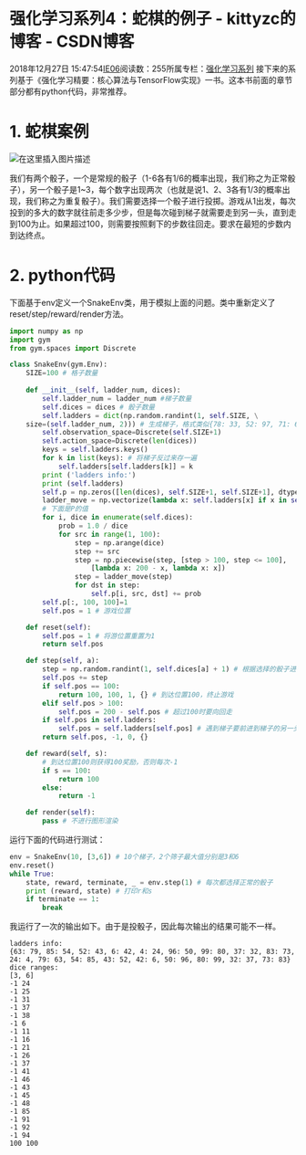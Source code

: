 # 强化学习系列4：蛇棋的例子 - kittyzc的博客 - CSDN博客
2018年12月27日 15:47:54[IE06](https://me.csdn.net/kittyzc)阅读数：255所属专栏：[强化学习系列](https://blog.csdn.net/column/details/33845.html)
接下来的系列基于《强化学习精要：核心算法与TensorFlow实现》一书。这本书前面的章节部分都有python代码，非常推荐。

# 1. 蛇棋案例

![在这里插入图片描述](https://img-blog.csdnimg.cn/20181227145741751.png?x-oss-process=image/watermark,type_ZmFuZ3poZW5naGVpdGk,shadow_10,text_aHR0cHM6Ly9ibG9nLmNzZG4ubmV0L2tpdHR5emM=,size_16,color_FFFFFF,t_70)

我们有两个骰子，一个是常规的骰子（1-6各有1/6的概率出现，我们称之为正常骰子），另一个骰子是1~3，每个数字出现两次（也就是说1、2、3各有1/3的概率出现，我们称之为重复骰子）。我们需要选择一个骰子进行投掷。游戏从1出发，每次投到的多大的数字就往前走多少步，但是每次碰到梯子就需要走到另一头，直到走到100为止。如果超过100，则需要按照剩下的步数往回走。要求在最短的步数内到达终点。
# 2. python代码

下面基于env定义一个SnakeEnv类，用于模拟上面的问题。类中重新定义了reset/step/reward/render方法。

```python
import numpy as np
import gym
from gym.spaces import Discrete

class SnakeEnv(gym.Env):
    SIZE=100 # 格子数量
  
    def __init__(self, ladder_num, dices):
        self.ladder_num = ladder_num #梯子数量
        self.dices = dices # 骰子数量
        self.ladders = dict(np.random.randint(1, self.SIZE, \
    size=(self.ladder_num, 2))) # 生成梯子，格式类似{78: 33, 52: 97, 71: 64, 51: 32}
        self.observation_space=Discrete(self.SIZE+1)
        self.action_space=Discrete(len(dices))
        keys = self.ladders.keys()
        for k in list(keys): # 将梯子反过来存一遍
            self.ladders[self.ladders[k]] = k
        print ('ladders info:')
        print (self.ladders)
        self.p = np.zeros([len(dices), self.SIZE+1, self.SIZE+1], dtype=np.float) # P
        ladder_move = np.vectorize(lambda x: self.ladders[x] if x in self.ladders else x) # 如果落入梯子区域，则前进到梯子的另一头
        # 下面是P的值
        for i, dice in enumerate(self.dices):
            prob = 1.0 / dice
            for src in range(1, 100):
                step = np.arange(dice)
                step += src
                step = np.piecewise(step, [step > 100, step <= 100],
                    [lambda x: 200 - x, lambda x: x])
                step = ladder_move(step)
                for dst in step:
                    self.p[i, src, dst] += prob
        self.p[:, 100, 100]=1
        self.pos = 1 # 游戏位置

    def reset(self):
        self.pos = 1 # 将游位置重置为1
        return self.pos

    def step(self, a):
        step = np.random.randint(1, self.dices[a] + 1) # 根据选择的骰子进行投掷
        self.pos += step
        if self.pos == 100:
            return 100, 100, 1, {} # 到达位置100，终止游戏
        elif self.pos > 100:
            self.pos = 200 - self.pos # 超过100时要向回走
        if self.pos in self.ladders:
            self.pos = self.ladders[self.pos] # 遇到梯子要前进到梯子的另一头
        return self.pos, -1, 0, {}

    def reward(self, s):
        # 到达位置100则获得100奖励，否则每次-1
        if s == 100:
            return 100
        else:
            return -1

    def render(self):
        pass # 不进行图形渲染
```

运行下面的代码进行测试：

```python
env = SnakeEnv(10, [3,6]) # 10个梯子，2个筛子最大值分别是3和6
env.reset()
while True:
    state, reward, terminate, _ = env.step(1) # 每次都选择正常的骰子
    print (reward, state) # 打印r和s
    if terminate == 1:
        break
```

我运行了一次的输出如下。由于是投骰子，因此每次输出的结果可能不一样。

```
ladders info:
{63: 79, 85: 54, 52: 43, 6: 42, 4: 24, 96: 50, 99: 80, 37: 32, 83: 73, 24: 4, 79: 63, 54: 85, 43: 52, 42: 6, 50: 96, 80: 99, 32: 37, 73: 83}
dice ranges:
[3, 6]
-1 24
-1 25
-1 31
-1 37
-1 38
-1 6
-1 11
-1 16
-1 21
-1 26
-1 37
-1 41
-1 46
-1 43
-1 45
-1 48
-1 85
-1 91
-1 92
-1 94
100 100
```

